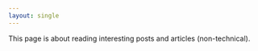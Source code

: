 ```yaml
---
layout: single
---
```


This page is about reading interesting posts and articles (non-technical).



